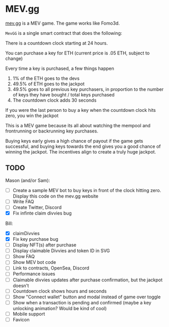 # MEV.gg

[mev.gg](http://mev.gg) is a MEV game. The game works like Fomo3d.

`MevGG` is a single smart contract that does the following:

There is a countdown clock starting at 24 hours.

You can purchase a key for ETH (current price is .05 ETH, subject to change)

Every time a key is purchased, a few things happen

1. 1% of the ETH goes to the devs
2. 49.5% of ETH goes to the jackpot
3. 49.5% goes to all previous key purchasers, in proportion to the number of keys they have bought / total keys purchased
4. The countdown clock adds 30 seconds

If you were the last person to buy a key when the countdown clock hits zero, you win the jackpot

This is a MEV game because its all about watching the mempool and frontrunning or backrunning key purchases.

Buying keys early gives a high chance of payout if the game gets successful, and buying keys towards the end gives you a good chance of winning the jackpot. The incentives align to create a truly huge jackpot.


## TODO
Mason (and/or Sam):
- [ ] Create a sample MEV bot to buy keys in front of the clock hitting zero. Display this code on the mev.gg website
- [ ] Write FAQ
- [ ] Create Twitter, Discord
- [X] Fix infinte claim divvies bug

Bill:
- [X] claimDivvies
- [X] Fix key purchase bug
- [ ] Display NFT(s) after purchase
- [ ] Display claimable Divvies and token ID in SVG
- [ ] Show FAQ
- [ ] Show MEV bot code
- [ ] Link to contracts, OpenSea, Discord
- [ ] Performance issues
- [ ] Claimable divvies updates after purchase confirmation, but the jackpot doesn't
- [ ] Countdown clock shows hours and seconds
- [ ] Show "Connect wallet" button and modal instead of game over toggle
- [ ] Show when a transaction is pending and confirmed (maybe a key unlocking animation? Would be kind of cool)
- [ ] Mobile support
- [ ] Favicon